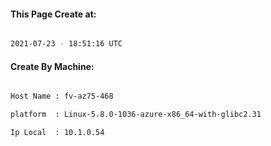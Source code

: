 
   
#### This Page Create at:

```bash

2021-07-23 - 18:51:16 UTC

```

#### Create By Machine:

```bash

Host Name : fv-az75-468

platform  : Linux-5.8.0-1036-azure-x86_64-with-glibc2.31

Ip Local  : 10.1.0.54

```

